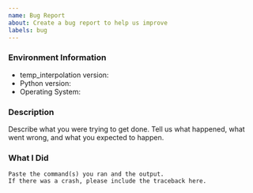 ```yaml
---
name: Bug Report
about: Create a bug report to help us improve
labels: bug
---
```


<!-- Please search existing issues to avoid creating duplicates. -->

### Environment Information

-   temp_interpolation version:
-   Python version:
-   Operating System:

### Description

Describe what you were trying to get done.
Tell us what happened, what went wrong, and what you expected to happen.

### What I Did

```
Paste the command(s) you ran and the output.
If there was a crash, please include the traceback here.
```
